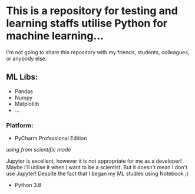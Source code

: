 # This is a repository for testing and learning staffs utilise Python for machine learning...
I'm not going to share this repository with my friends, students, colleagues, or anybody else.


## ML Libs:
- Pandas
- Numpy
- Matplotlib
- ...

### Platform:
- PyCharm Professional Edition

_using from scientific mode_ 

Jupyter is excellent, however it is not appropriate for me as a developer! Maybe I'll utilise it when I want to be a scientist. But it doesn't mean I don't use Jupyter! Despite the fact that I began my ML studies using Notebook ;)
- Python 3.8